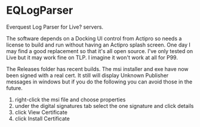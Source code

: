# EQLogParser
Everquest Log Parser for Live? servers. 

The software depends on a Docking UI control from Actipro so needs a license to build
and run without having an Actipro splash screen. One day I may find a good replacement
so that it's all open source. I've only tested on Live but it may work fine on TLP.
I imagine it won't work at all for P99.

The Releases folder has recent builds. The msi installer and exe have now been signed with a real cert. It still will display Unknown Publisher messages in windows but if you do the following you can avoid those in the future.

1. right-click the msi file and choose properties
2. under the digital signatures tab select the one signature and click details
3. click View Certificate
4. click Install Certificate
